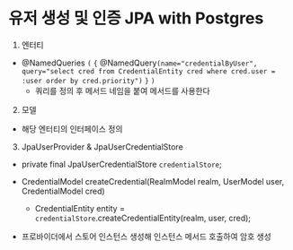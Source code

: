 
# 유저 생성 및 인증 JPA with Postgres



1. 엔터티
- @NamedQueries `(` `{` @NamedQuery`(name="credentialByUser", query="select cred from CredentialEntity cred where cred.user = :user order by cred.priority")`  `}` `)`
  - 쿼리를 정의 후 메서드 네임을 붙여 메서드를 사용한다    

2. 모델
- 해당 엔터티의 인터페이스 정의

3. JpaUserProvider & JpaUserCredentialStore

- private final JpaUserCredentialStore `credentialStore`;
  
-  CredentialModel createCredential(RealmModel realm, UserModel user, CredentialModel cred)
    - CredentialEntity entity = `credentialStore`.createCredentialEntity(realm, user, cred);
- 프로바이더에서 스토어 인스턴스 생성해 인스턴스 메서드 호출하여 암호 생성
